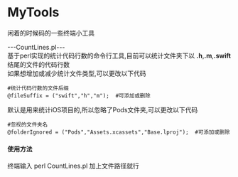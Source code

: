 # MyTools
闲着的时候码的一些终端小工具

---CountLines.pl---<br>
基于perl实现的统计代码行数的命令行工具,目前可以统计文件夹下以 **.h**,**.m**,**.swift**结尾的文件的代码行数<br>
如果想增加或减少统计文件类型,可以更改以下代码
```
#统计代码行数的文件后缀
@fileSuffix = ("swift","h","m");  #可添加或删除
```
默认是用来统计iOS项目的,所以忽略了Pods文件夹,可以更改以下代码
```
#忽视的文件夹名
@folderIgnored = ("Pods","Assets.xcassets","Base.lproj");  #可添加或删除
```

<h4>使用方法</h4>
终端输入 perl CountLines.pl 加上文件路径就行

